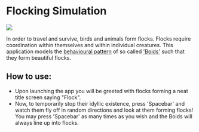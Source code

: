 # Flocking Simulation
![](res/preview.gif)

In order to travel and survive, birds and animals form flocks. Flocks require coordination within themselves and within individual creatures. This application models the [behavioural pattern] of so called ['Boids'] such that they form beautiful flocks. 

## How to use:
- Upon launching the app you will be greeted with flocks forming a neat title screen saying "Flock".
- Now, to temporarily stop their idyllic existence, press 'Spacebar' and watch them fly off in random directions and look at them forming flocks! You may press 'Spacebar' as many times as you wish and the Boids will always line up into flocks.


[behavioural pattern]: <https://www.red3d.com/cwr/boids/>
['Boids']: <https://en.wikipedia.org/wiki/Boids>

